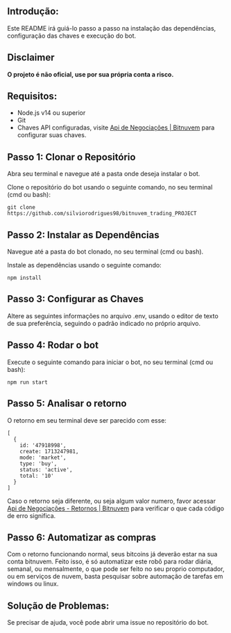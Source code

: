## **Introdução:**

Este README irá guiá-lo passo a passo na instalação das dependências, configuração das chaves e execução do bot.

## **Disclaimer**


**O projeto é não oficial, use por sua própria conta a risco.**
  

## **Requisitos:**

 - Node.js v14 ou superior  
 - Git
 - Chaves API configuradas, visite [Api de Negociações | Bitnuvem](https://bitnuvem.com/trade-api) para configurar suas chaves.

## **Passo 1: Clonar o Repositório**

Abra seu terminal e navegue até a pasta onde deseja instalar o bot.

Clone o repositório do bot usando o seguinte comando, no seu terminal (cmd ou bash):

    git clone https://github.com/silviorodrigues98/bitnuvem_trading_PROJECT

## **Passo 2: Instalar as Dependências**

Navegue até a pasta do bot clonado, no seu terminal (cmd ou bash).

Instale as dependências usando o seguinte comando:

    npm install

## **Passo 3: Configurar as Chaves**

Altere as seguintes informações no arquivo .env, usando o editor de texto de sua preferência, seguindo o padrão indicado no próprio arquivo.

## **Passo 4: Rodar o bot**

Execute o seguinte comando para iniciar o bot, no seu terminal (cmd ou bash):

    npm run start
    

## **Passo 5: Analisar o retorno**

O retorno em seu terminal deve ser parecido com esse:

    [
      {
        id: '47918998',
        create: 1713247981,
        mode: 'market',
        type: 'buy',
        status: 'active',
        total: '10'
      }
    ]
    
Caso o retorno seja diferente, ou seja algum valor numero, favor acessar [Api de Negociações - Retornos | Bitnuvem](https://bitnuvem.com/trade-api/retornos) para verificar o que cada código de erro significa.


## **Passo 6: Automatizar as compras**

Com o retorno funcionando normal, seus bitcoins já deverão estar na sua conta bitnuvem.
Feito isso, é só automatizar este robô para rodar diária, semanal, ou mensalmente, o que pode ser feito no seu proprio computador, ou em serviços de nuvem, basta pesquisar sobre automação de tarefas em windows ou linux.

## ****Solução de Problemas:****

Se precisar de ajuda, você pode abrir uma issue no repositório do bot.
